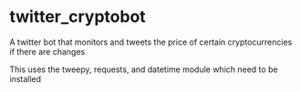 # twitter_cryptobot
A twitter bot that monitors and tweets the price of certain cryptocurrencies if there are changes

This uses the tweepy, requests, and datetime module which need to be installed
